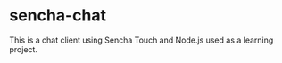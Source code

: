 sencha-chat
===========

This is a chat client using Sencha Touch and Node.js used as a learning project.